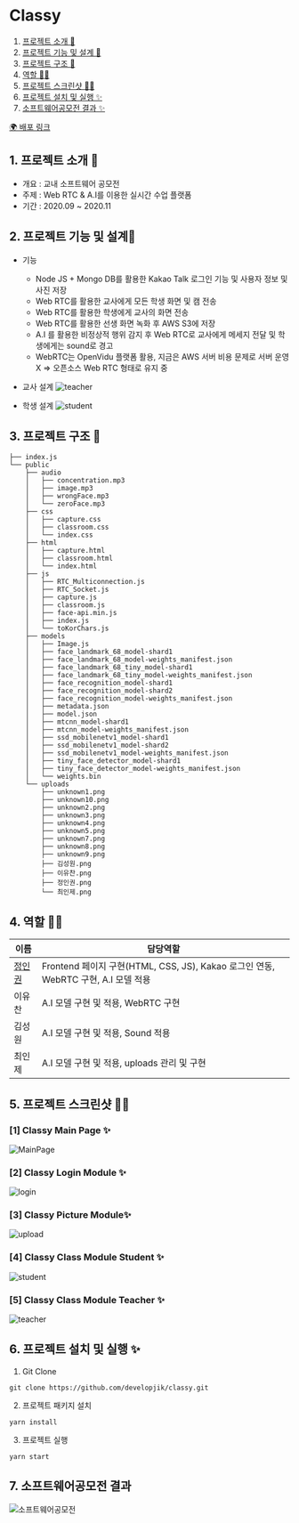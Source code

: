 # Classy

1. [프로젝트 소개 🚀](#1-프로젝트-소개-)
2. [프로젝트 기능 및 설계 📍](#2-프로젝트-기능-및-설계📍)
3. [프로젝트 구조 🌲](#3-프로젝트-구조-)
4. [역할 👋🏻](#4-역할-)
5. [프로젝트 스크린샷 ✍🏻](#5-프로젝트-스크린샷-)
6. [프로젝트 설치 및 실행 ✨](#6-프로젝트-설치-및-실행-)
7. [소프트웨어공모전 결과 ✨](#7-소프트웨어공모전-결과)

[🌍 배포 링크](https://classroom-jik.herokuapp.com/)

## 1. 프로젝트 소개 🚀

- 개요 : 교내 소프트웨어 공모전
- 주제 : Web RTC & A.I를 이용한 실시간 수업 플랫폼
- 기간 : 2020.09 ~ 2020.11

## 2. 프로젝트 기능 및 설계📍

- 기능

  - Node JS + Mongo DB를 활용한 Kakao Talk 로그인 기능 및 사용자 정보 및 사진 저장
  - Web RTC를 활용한 교사에게 모든 학생 화면 및 캠 전송
  - Web RTC를 활용한 학생에게 교사의 화면 전송
  - Web RTC를 활용한 선생 화면 녹화 후 AWS S3에 저장
  - A.I 를 활용한 비정상적 행위 감지 후 Web RTC로 교사에게 메세지 전달 및 학생에게는 sound로 경고
  - WebRTC는 OpenVidu 플랫폼 활용, 지금은 AWS 서버 비용 문제로 서버 운영 X => 오픈소스 Web RTC 형태로 유지 중
    <br/>

- 교사 설계
  ![teacher](https://user-images.githubusercontent.com/67889389/156940844-54e40a04-b9b5-4ea6-a3be-47de233ecc95.png)

- 학생 설계
  ![student](https://user-images.githubusercontent.com/67889389/156940842-cb1b96a4-61d7-4757-9a2b-feca669f826d.png)

## 3. 프로젝트 구조 🌲

```
├── index.js
└── public
    ├── audio
    │   ├── concentration.mp3
    │   ├── image.mp3
    │   ├── wrongFace.mp3
    │   └── zeroFace.mp3
    ├── css
    │   ├── capture.css
    │   ├── classroom.css
    │   └── index.css
    ├── html
    │   ├── capture.html
    │   ├── classroom.html
    │   └── index.html
    ├── js
    │   ├── RTC_Multiconnection.js
    │   ├── RTC_Socket.js
    │   ├── capture.js
    │   ├── classroom.js
    │   ├── face-api.min.js
    │   ├── index.js
    │   └── toKorChars.js
    ├── models
    │   ├── Image.js
    │   ├── face_landmark_68_model-shard1
    │   ├── face_landmark_68_model-weights_manifest.json
    │   ├── face_landmark_68_tiny_model-shard1
    │   ├── face_landmark_68_tiny_model-weights_manifest.json
    │   ├── face_recognition_model-shard1
    │   ├── face_recognition_model-shard2
    │   ├── face_recognition_model-weights_manifest.json
    │   ├── metadata.json
    │   ├── model.json
    │   ├── mtcnn_model-shard1
    │   ├── mtcnn_model-weights_manifest.json
    │   ├── ssd_mobilenetv1_model-shard1
    │   ├── ssd_mobilenetv1_model-shard2
    │   ├── ssd_mobilenetv1_model-weights_manifest.json
    │   ├── tiny_face_detector_model-shard1
    │   ├── tiny_face_detector_model-weights_manifest.json
    │   └── weights.bin
    └── uploads
        ├── unknown1.png
        ├── unknown10.png
        ├── unknown2.png
        ├── unknown3.png
        ├── unknown4.png
        ├── unknown5.png
        ├── unknown7.png
        ├── unknown8.png
        ├── unknown9.png
        ├── 김성원.png
        ├── 이유찬.png
        ├── 정인권.png
        └── 최인제.png
```

## 4. 역할 👋🏻

| 이름                                    | 담당역할                                                                           |
| --------------------------------------- | ---------------------------------------------------------------------------------- |
| [정인권](https://github.com/developjik) | Frontend 페이지 구현(HTML, CSS, JS), Kakao 로그인 연동, WebRTC 구현, A.I 모델 적용 |
| 이유찬                                  | A.I 모델 구현 및 적용, WebRTC 구현                                                 |
| 김성원                                  | A.I 모델 구현 및 적용, Sound 적용                                                  |
| 최인제                                  | A.I 모델 구현 및 적용, uploads 관리 및 구현                                        |

## 5. 프로젝트 스크린샷 ✍🏻

### [1] Classy Main Page ✨

![MainPage](https://user-images.githubusercontent.com/67889389/156941092-197692e0-8a66-4e88-ad14-d1edaed1877e.png)

### [2] Classy Login Module ✨

![login](https://user-images.githubusercontent.com/67889389/156941208-1bfd0417-07a1-45c0-8d55-00e4108a6500.png)

### [3] Classy Picture Module✨

![upload](https://user-images.githubusercontent.com/67889389/156941212-54ddd77b-0032-4c2a-9636-239dea794fdb.png)

### [4] Classy Class Module Student ✨

![student](https://user-images.githubusercontent.com/67889389/156941112-24aa0863-2629-431b-b20f-f0278c0e2d1d.jpg)

### [5] Classy Class Module Teacher ✨

![teacher](https://user-images.githubusercontent.com/67889389/156941115-418ff6a4-6a2d-4caa-87d6-04dc1203bf68.jpg)

## 6. 프로젝트 설치 및 실행 ✨

1. Git Clone

```plaintext
git clone https://github.com/developjik/classy.git
```

2. 프로젝트 패키지 설치

```plaintext
yarn install
```

3. 프로젝트 실행

```plaintext
yarn start
```

## 7. 소프트웨어공모전 결과

![소프트웨어공모전](https://user-images.githubusercontent.com/67889389/156941533-7c83a9c2-e227-419b-9c71-17086ff4221a.jpg)
